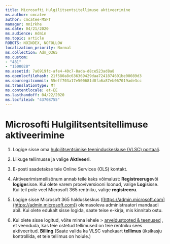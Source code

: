 ```yaml
---
title: Microsofti Hulgilitsentsitellimuse aktiveerimine
ms.author: cmcatee
author: cmcatee-MSFT
manager: mnirkhe
ms.date: 04/21/2020
ms.audience: Admin
ms.topic: article
ROBOTS: NOINDEX, NOFOLLOW
localization_priority: Normal
ms.collection: Adm_O365
ms.custom:
- "481"
- "1500028"
ms.assetid: 7a6919fc-afe4-40c7-8ada-d8ce523ad8a8
ms.openlocfilehash: 21f580a8c636369429daa7241874601be00089d3
ms.sourcegitcommit: 55eff703a17e500681d8fa6a87eb067019ade3cc
ms.translationtype: MT
ms.contentlocale: et-EE
ms.lasthandoff: 04/22/2020
ms.locfileid: "43708755"
---
```

# <a name="activating-a-microsoft-volume-license-subscription"></a>Microsofti Hulgilitsentsitellimuse aktiveerimine

1. Logige sisse oma [hulgilitsentsimise teeninduskeskuse (VLSC) portaali](https://go.microsoft.com/fwlink/p/?LinkId=329762).

2. Liikuge tellimusse ja valige **Aktiveeri**.

3. E-posti saadetakse teie Online Services (OLS) kontakt.

4. Aktiveerimismeilisõnum annab teile kaks võimalust: **Registreeruge**või **logige**sisse. Kui olete varem prooviversiooni loonud, valige **Logi**sisse. Kui teil pole veel Microsoft 365 rentniku, valige **registreeru**.

5. Logige sisse Microsoft 365 halduskeskus ([https://admin.microsoft.com](https://admin.microsoft.com)) olemasoleva administraatori mandaadi abil. Kui olete edukalt sisse logida, saate teise e-kirja, mis kinnitab ostu.

6. Kui olete sisse logitud, võite minna lehele \> [arveldustooted & teenused](https://go.microsoft.com/fwlink/p/?linkid=842054) , et veenduda, kas teie ostetud tellimused on teie rentniku sees aktiveeritud. **Billing** (Saate valida ka VLSC vahekaart **tellimus** üksikasju kontrollida, et teie tellimus on hoiule.)